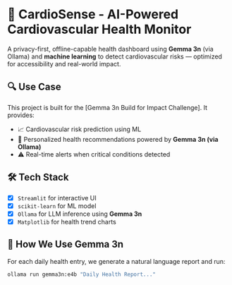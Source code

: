 # 💓 CardioSense - AI-Powered Cardiovascular Health Monitor

A privacy-first, offline-capable health dashboard using **Gemma 3n** (via Ollama) and **machine learning** to detect cardiovascular risks — optimized for accessibility and real-world impact.

## 🔍 Use Case
This project is built for the [Gemma 3n Build for Impact Challenge]. It provides:
- 📈 Cardiovascular risk prediction using ML
- 🧠 Personalized health recommendations powered by **Gemma 3n (via Ollama)**
- ⚠️ Real-time alerts when critical conditions detected

## 🛠️ Tech Stack
- [x] `Streamlit` for interactive UI
- [x] `scikit-learn` for ML model
- [x] `Ollama` for LLM inference using **Gemma 3n**
- [x] `Matplotlib` for health trend charts

## 🧠 How We Use Gemma 3n
For each daily health entry, we generate a natural language report and run:
```bash
ollama run gemma3n:e4b "Daily Health Report..."
